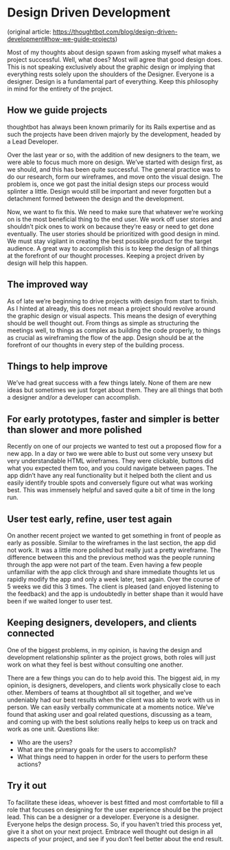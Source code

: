 # Design Driven Development

(original article: https://thoughtbot.com/blog/design-driven-development#how-we-guide-projects)

Most of my thoughts about design spawn from asking myself what makes a project successful. Well, what does? Most will agree that good design does. This is not speaking exclusively about the graphic design or implying that everything rests solely upon the shoulders of the Designer. Everyone is a designer. Design is a fundamental part of everything. Keep this philosophy in mind for the entirety of the project.

## How we guide projects

thoughtbot has always been known primarily for its Rails expertise and as such the projects have been driven majorly by the development, headed by a Lead Developer.

Over the last year or so, with the addition of new designers to the team, we were able to focus much more on design. We’ve started with design first, as we should, and this has been quite successful. The general practice was to do our research, form our wireframes, and move onto the visual design. The problem is, once we got past the initial design steps our process would splinter a little. Design would still be important and never forgotten but a detachment formed between the design and the development.

Now, we want to fix this. We need to make sure that whatever we’re working on is the most beneficial thing to the end user. We work off user stories and shouldn’t pick ones to work on because they’re easy or need to get done eventually. The user stories should be prioritized with good design in mind. We must stay vigilant in creating the best possible product for the target audience. A great way to accomplish this is to keep the design of all things at the forefront of our thought processes. Keeping a project driven by design will help this happen.

## The improved way

As of late we’re beginning to drive projects with design from start to finish. As I hinted at already, this does not mean a project should revolve around the graphic design or visual aspects. This means the design of everything should be well thought out. From things as simple as structuring the meetings well, to things as complex as building the code properly, to things as crucial as wireframing the flow of the app. Design should be at the forefront of our thoughts in every step of the building process.

## Things to help improve

We’ve had great success with a few things lately. None of them are new ideas but sometimes we just forget about them. They are all things that both a designer and/or a developer can accomplish.

## For early prototypes, faster and simpler is better than slower and more polished

Recently on one of our projects we wanted to test out a proposed flow for a new app. In a day or two we were able to bust out some very unsexy but very understandable HTML wireframes. They were clickable, buttons did what you expected them too, and you could navigate between pages. The app didn’t have any real functionality but it helped both the client and us easily identify trouble spots and conversely figure out what was working best. This was immensely helpful and saved quite a bit of time in the long run.

## User test early, refine, user test again

On another recent project we wanted to get something in front of people as early as possible. Similar to the wireframes in the last section, the app did not work. It was a little more polished but really just a pretty wireframe. The difference between this and the previous method was the people running through the app were not part of the team. Even having a few people unfamiliar with the app click through and share immediate thoughts let us rapidly modify the app and only a week later, test again. Over the course of 5 weeks we did this 3 times. The client is pleased (and enjoyed listening to the feedback) and the app is undoubtedly in better shape than it would have been if we waited longer to user test.

## Keeping designers, developers, and clients connected

One of the biggest problems, in my opinion, is having the design and development relationship splinter as the project grows, both roles will just work on what they feel is best without consulting one another.

There are a few things you can do to help avoid this. The biggest aid, in my opinion, is designers, developers, and clients work physically close to each other. Members of teams at thoughtbot all sit together, and we’ve undeniably had our best results when the client was able to work with us in person. We can easily verbally communicate at a moments notice. We’ve found that asking user and goal related questions, discussing as a team, and coming up with the best solutions really helps to keep us on track and work as one unit. Questions like:

- Who are the users?
- What are the primary goals for the users to accomplish?
- What things need to happen in order for the users to perform these actions?

## Try it out

To facilitate these ideas, whoever is best fitted and most comfortable to fill a role that focuses on designing for the user experience should be the project lead. This can be a designer or a developer. Everyone is a designer. Everyone helps the design process. So, if you haven’t tried this process yet, give it a shot on your next project. Embrace well thought out design in all aspects of your project, and see if you don’t feel better about the end result.
